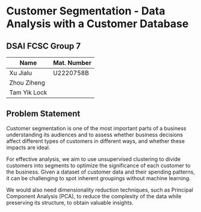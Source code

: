 
# Customer Segmentation - Data Analysis with a Customer Database

## DSAI FCSC Group 7
| Name      | Mat. Number |
| ----------- | ----------- |
| Xu Jialu      | U2220758B       |
| Zhou Ziheng   |         |
| Tam Yik Lock   |         |


## Problem Statement
Customer segmentation is one of the most important parts of a business understanding its audiences and to assess whether business decisions affect different types of customers in different ways, and whether these impacts are ideal.

For effective analysis, we aim to use unsupervised clustering to divide customers into segments to optimize the significance of each customer to the business. Given a dataset of customer data and their spending patterns, it can be challenging to spot inherent groupings without machine learning.

We would also need dimensionality reduction techniques, such as Principal Component Analysis (PCA), to reduce the complexity of the data while preserving its structure, to obtain valuable insights.
